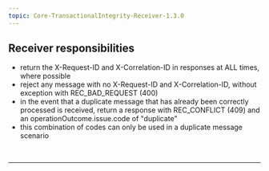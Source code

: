 ```yaml
---
topic: Core-TransactionalIntegrity-Receiver-1.3.0
---
```


## Receiver responsibilities

- return the  X-Request-ID and X-Correlation-ID in responses at ALL times, where possible
- reject any message with no X-Request-ID and X-Correlation-ID, without exception with REC_BAD_REQUEST (400)
- in the event that a duplicate message that has already been correctly processed is received, return a response with REC_CONFLICT (409) and an operationOutcome.issue.code of "duplicate"
- this combination of codes can only be used in a duplicate message scenario

<br>
<hr>
